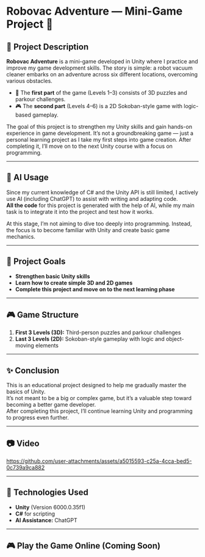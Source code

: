 # Robovac Adventure — Mini-Game Project 🚀

## 📜 Project Description
**Robovac Adventure** is a mini-game developed in Unity where I practice and improve my game development skills. The story is simple: a robot vacuum cleaner embarks on an adventure across six different locations, overcoming various obstacles.

- 🧩 The **first part** of the game (Levels 1–3) consists of 3D puzzles and parkour challenges.
- 🎮 The **second part** (Levels 4–6) is a 2D Sokoban-style game with logic-based gameplay.

The goal of this project is to strengthen my Unity skills and gain hands-on experience in game development. It’s not a groundbreaking game — just a personal learning project as I take my first steps into game creation. After completing it, I’ll move on to the next Unity course with a focus on programming.

---

## 🤖 AI Usage
Since my current knowledge of C# and the Unity API is still limited, I actively use AI (including ChatGPT) to assist with writing and adapting code.  
**All the code** for this project is generated with the help of AI, while my main task is to integrate it into the project and test how it works.

At this stage, I’m not aiming to dive too deeply into programming. Instead, the focus is to become familiar with Unity and create basic game mechanics.  

---

## 🎯 Project Goals
- **Strengthen basic Unity skills**  
- **Learn how to create simple 3D and 2D games**  
- **Complete this project and move on to the next learning phase**

---

## 🎮 Game Structure
1. **First 3 Levels (3D):** Third-person puzzles and parkour challenges  
2. **Last 3 Levels (2D):** Sokoban-style gameplay with logic and object-moving elements  

---

## ✨ Conclusion
This is an educational project designed to help me gradually master the basics of Unity.  
It’s not meant to be a big or complex game, but it’s a valuable step toward becoming a better game developer.  
After completing this project, I’ll continue learning Unity and programming to progress even further.  

---

## 📷 Video


https://github.com/user-attachments/assets/a5015593-c25a-4cca-bed5-0c739a9ca882



---

## 📌 Technologies Used
- **Unity** (Version 6000.0.35f1)  
- **C#** for scripting  
- **AI Assistance:** ChatGPT  

---

## 🎮 Play the Game Online (Coming Soon)
